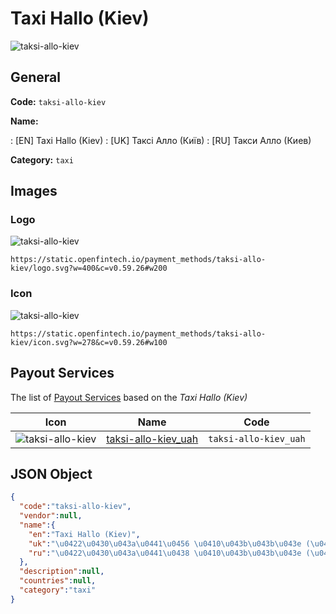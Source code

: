 
# Taxi Hallo (Kiev) 
![taksi-allo-kiev](https://static.openfintech.io/payment_methods/taksi-allo-kiev/logo.svg?w=400&c=v0.59.26#w200)  

## General 
**Code:** `taksi-allo-kiev` 
 
**Name:** 
 
:	[EN] Taxi Hallo (Kiev) 
:	[UK] Таксі Алло (Київ) 
:	[RU] Такси Алло (Киев) 
 
**Category:** `taxi` 
 

## Images 

### Logo 
![taksi-allo-kiev](https://static.openfintech.io/payment_methods/taksi-allo-kiev/logo.svg?w=400&c=v0.59.26#w200)  

```
https://static.openfintech.io/payment_methods/taksi-allo-kiev/logo.svg?w=400&c=v0.59.26#w200
```  

### Icon 
![taksi-allo-kiev](https://static.openfintech.io/payment_methods/taksi-allo-kiev/icon.svg?w=278&c=v0.59.26#w100)  

```
https://static.openfintech.io/payment_methods/taksi-allo-kiev/icon.svg?w=278&c=v0.59.26#w100
```  

## Payout Services 
 
The list of [Payout Services](/payout-services/) based on the _Taxi Hallo (Kiev)_ 

|Icon|Name|Code| 
|:---:|:---:|:---:| 
|![taksi-allo-kiev](https://static.openfintech.io/payout_methods/taksi-allo-kiev/icon.svg?w=278&c=v0.59.26#w40) |[taksi-allo-kiev_uah](/payout-services/taksi-allo-kiev_uah/)|`taksi-allo-kiev_uah`| 
 

## JSON Object 

```json
{
  "code":"taksi-allo-kiev",
  "vendor":null,
  "name":{
    "en":"Taxi Hallo (Kiev)",
    "uk":"\u0422\u0430\u043a\u0441\u0456 \u0410\u043b\u043b\u043e (\u041a\u0438\u0457\u0432)",
    "ru":"\u0422\u0430\u043a\u0441\u0438 \u0410\u043b\u043b\u043e (\u041a\u0438\u0435\u0432)"
  },
  "description":null,
  "countries":null,
  "category":"taxi"
}
```  
